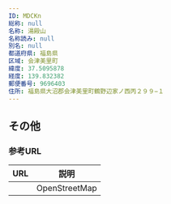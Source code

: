 ```yaml
---
ID: MDCKn
総称: null
名称: 湯殿山
名称読み: null
別名: null
都道府県: 福島県
区域: 会津美里町
緯度: 37.5095878
経度: 139.832382
郵便番号: 9696403
住所: 福島県大沼郡会津美里町鶴野辺家ノ西丙２９９−１
---
```


## その他

### 参考URL

| URL | 説明          |
| --- | ------------- |
|     | OpenStreetMap |
